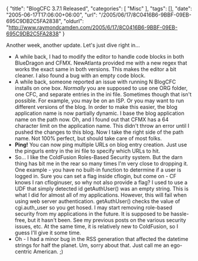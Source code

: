 {
	"title": "BlogCFC 3.7.1 Released",
	"categories": [
		"Misc"
	],
	"tags": [],
	"date": "2005-06-17T17:06:00+06:00",
	"url": "/2005/06/17/8C0416B6-9BBF-09EB-695C9DB2C5FA2838",
	"oldurl": "http://www.raymondcamden.com/2005/6/17/8C0416B6-9BBF-09EB-695C9DB2C5FA2838"
}

Another week, another update. Let's just dive right in...
<ul>
<li>A while back, I had to modify the editor to handle code blocks in both BlueDragon and CFMX. NewAtlanta provided me with a new regex that works the exact same in both versions. This makes the editor a bit cleaner. I also found a bug with an empty code block.
<li>A while back, someone reported an issue with running N BlogCFC installs on one box. <i>Normally</i> you are supposed to use one ORG folder, one CFC, and separate entries in the ini file. Sometimes though that isn't possible. For example, you may be on an ISP. Or you may want to run different versions of the blog. In order to make this easier, the blog application name is now partially dynamic. I base the blog application name on the path now. Oh, and I found out that CFMX has a 64 character limit on the application name. This didn't throw an error until I pushed the changes to this blog. Now I take the right side of the path name. Not 100% perfect, but should take care of most folks. 
<li><b>Ping!</b> You can now ping multiple URLs on blog entry creation. Just use the pingurls entry in the ini file to specify which URLs to hit.
<li>So... I like the ColdFusion Roles-Based Security system. But the darn thing has bit me in the rear so many times I'm very close to dropping it. One example - you have no built-in function to determine if a user is logged in. Sure you can set a flag inside cflogin, but come on - CF knows I ran cfloginuser, so why not also provide a flag? I used to use a UDF that simply detected id getAuthUser() was an empty string. This is what I did for almost all of my applications. However, this will fail when using web server authentication. getAuthUser() checks the value of cgi.auth_user so you get hosed. I may start removing role-based security from my applications in the future. It is supposed to be hassle-free, but it hasn't been. See my previous posts on the various security issues, etc. At the same time, it is relatively new to ColdFusion, so I guess I'll give it some time.
<li>Oh - I had a minor bug in the RSS generation that affected the datetime strings for half the planet. Um, sorry about that. Just call me an ego-centric American. ;)
</ul>